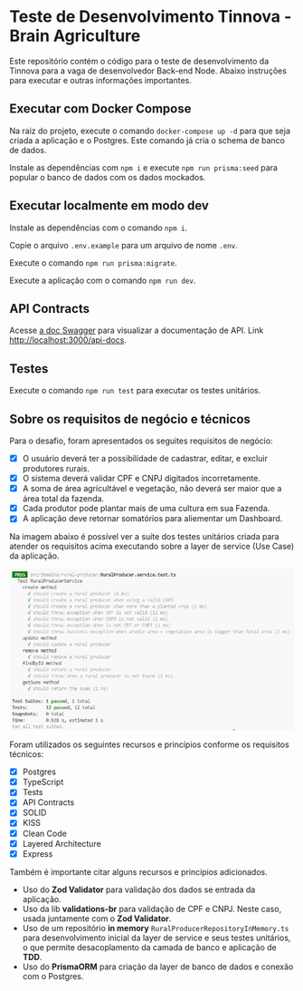 # Teste de Desenvolvimento Tinnova - Brain Agriculture

Este repositório contém o código para o teste de desenvolvimento da Tinnova para a vaga de desenvolvedor Back-end Node. Abaixo instruções para executar e outras informações importantes.

## Executar com Docker Compose

Na raiz do projeto, execute o comando `docker-compose up -d` para que seja criada a aplicação e o Postgres. Este comando já cria o schema de banco de dados.

Instale as dependências com `npm i` e execute `npm run prisma:seed` para popular o banco de dados com os dados mockados.

## Executar localmente em modo dev

Instale as dependências com o comando `npm i`.

Copie o arquivo `.env.example` para um arquivo de nome `.env`.

Execute o comando `npm run prisma:migrate`.

Execute a aplicação com o comando `npm run dev`.

## API Contracts

Acesse [a doc Swagger](http://localhost:3000/api-docs)  para visualizar a documentação de API.
Link [http://localhost:3000/api-docs](http://localhost:3000/api-docs).

## Testes

Execute o comando `npm run test` para executar os testes unitários.

## Sobre os requisitos de negócio e técnicos

Para o desafio, foram apresentados os seguites requisitos de negócio:

- [x] O usuário deverá ter a possibilidade de cadastrar, editar, e excluir produtores rurais.
- [x] O sistema deverá validar CPF e CNPJ digitados incorretamente.
- [x] A soma de área agrícultável e vegetação, não deverá ser maior que a área total da fazenda.
- [x] Cada produtor pode plantar mais de uma cultura em sua Fazenda.
- [x] A aplicação deve retornar somatórios para aliementar um Dashboard.

Na imagem abaixo é possível ver a suíte dos testes unitários criada para atender os requisitos acima executando sobre a layer de service (Use Case) da aplicação.

![Alt text](./docs/test_suite.png)

Foram utilizados os seguintes recursos e princípios conforme os requisitos técnicos:

- [x] Postgres
- [x] TypeScript
- [x] Tests
- [x] API Contracts
- [x] SOLID
- [x] KISS
- [x] Clean Code
- [x] Layered Architecture
- [x] Express

Também é importante citar alguns recursos e princípios adicionados.

- Uso do **Zod Validator** para validação dos dados se entrada da aplicação.
- Uso da lib **validations-br** para validação de CPF e CNPJ. Neste caso, usada juntamente com o **Zod Validator**.
- Uso de um repositório **in memory** `RuralProducerRepositoryInMemory.ts` para desenvolvimento inicial da layer de service e seus testes unitários, o que permite desacoplamento da camada de banco e aplicação de **TDD**.
- Uso do **PrismaORM** para criação da layer de banco de dados e conexão com o Postgres.